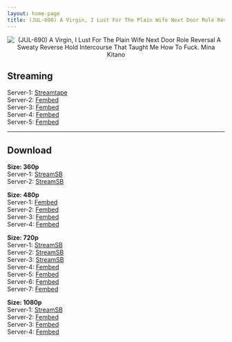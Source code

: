 ```yaml
---
layout: home-page
title: (JUL-690) A Virgin, I Lust For The Plain Wife Next Door Role Reversal A Sweaty Reverse Hold Intercourse That Taught Me How To Fuck. Mina Kitano
---
```

<center>
<img src="https://cdn.javsts.com/wp-content/uploads/2021/08/jul690pl.jpg" alt="(JUL-690) A Virgin, I Lust For The Plain Wife Next Door Role Reversal A Sweaty Reverse Hold Intercourse That Taught Me How To Fuck. Mina Kitano">
</center>
<h2>Streaming</h2>
Server-1: <a href="https://streamtape.com/v/Q0yGY9oyamc0zb8/JUL-690.mp4" target="_blank">Streamtape</a><br />
Server-2: <a href="https://www.watchjavnow.xyz/f/3ew6xcmxyw015nn" target="_blank">Fembed</a><br />
Server-3: <a href="https://fakyutube.com/f/nx8lnh2jwq7gx13" target="_blank">Fembed</a><br />
Server-4: <a href="https://dutrag.com/f/k-gzls3g0medg8-" target="_blank">Fembed</a><br />
Server-5: <a href="https://dutrag.com/f/dw5pruxr08-3rw7" target="_blank">Fembed</a><br />

<hr />

<h2>Download</h2>
<b>Size: 360p</b><br />
Server-1: <a target="_blank" href="https://streamsb.net/d/262dfhl3ck3r.html">StreamSB</a><br />
Server-2: <a href="https://streamsb.co/d/v12e4elj6zaj.html" target="_blank">StreamSB</a><br />

<b>Size: 480p</b><br />
Server-1: <a href="https://www.watchjavnow.xyz/f/3ew6xcmxyw015nn" target="_blank">Fembed</a><br />
Server-2: <a href="https://fakyutube.com/f/nx8lnh2jwq7gx13" target="_blank">Fembed</a><br />
Server-3: <a href="https://dutrag.com/f/k-gzls3g0medg8-" target="_blank">Fembed</a><br />
Server-4: <a href="https://dutrag.com/f/dw5pruxr08-3rw7" target="_blank">Fembed</a><br />

<b>Size: 720p</b><br />
Server-1: <a href="https://streamsb.net/d/262dfhl3ck3r.html" target="_blank">StreamSB</a><br />
Server-2: <a href="https://streamsb.co/d/v12e4elj6zaj.html" target="_blank">StreamSB</a><br />
Server-3: <a href="https://streamsb.net/d/arrm5h38yjbj.html" target="_blank">StreamSB</a><br />
Server-4: <a href="https://www.watchjavnow.xyz/f/3ew6xcmxyw015nn" target="_blank">Fembed</a><br />
Server-5: <a href="https://fakyutube.com/f/nx8lnh2jwq7gx13" target="_blank">Fembed</a><br />
Server-6: <a href="https://dutrag.com/f/k-gzls3g0medg8-" target="_blank">Fembed</a><br />
Server-7: <a href="https://dutrag.com/f/dw5pruxr08-3rw7" target="_blank">Fembed</a><br />

<b>Size: 1080p</b><br />
Server-1: <a href="https://javplaya.com/d/4gdlbvkgalev.html" target="_blank">StreamSB</a><br />
Server-2: <a href="https://fakyutube.com/f/nx8lnh2jwq7gx13" target="_blank">Fembed</a><br />
Server-3: <a href="https://dutrag.com/f/k-gzls3g0medg8-" target="_blank">Fembed</a><br />
Server-4: <a href="https://dutrag.com/f/dw5pruxr08-3rw7" target="_blank">Fembed</a><br />

